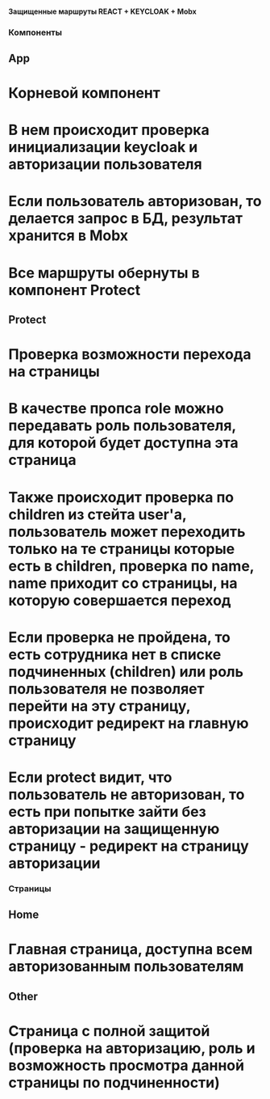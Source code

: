 #### Защищенные маршруты REACT + KEYCLOAK + Mobx

### Компоненты

## App

# Корневой компонент

# В нем происходит проверка инициализации keycloak и авторизации пользователя

# Если пользователь авторизован, то делается запрос в БД, результат хранится в Mobx

# Все маршруты обернуты в компонент Protect

## Protect

# Проверка возможности перехода на страницы

# В качестве пропса role можно передавать роль пользователя, для которой будет доступна эта страница

# Также происходит проверка по children из стейта user'а, пользователь может переходить только на те страницы которые есть в children, проверка по name, name приходит со страницы, на которую совершается переход

# Если проверка не пройдена, то есть сотрудника нет в списке подчиненных (children) или роль пользователя не позволяет перейти на эту страницу, происходит редирект на главную страницу

# Если protect видит, что пользователь не авторизован, то есть при попытке зайти без авторизации на защищенную страницу - редирект на страницу авторизации

### Страницы

## Home

# Главная страница, доступна всем авторизованным пользователям

## Other

# Страница с полной защитой (проверка на авторизацию, роль и возможность просмотра данной страницы по подчиненности)
